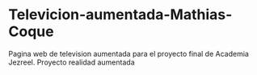 # Televicion-aumentada-Mathias-Coque
Pagina web de television aumentada para el proyecto final de Academia Jezreel. Proyecto realidad aumentada
